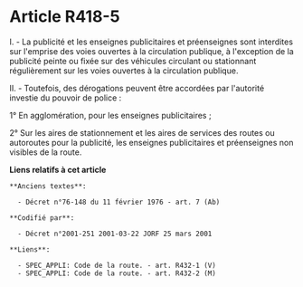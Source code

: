 # Article R418-5

I. - La publicité et les enseignes publicitaires et préenseignes sont interdites sur l'emprise des voies ouvertes à la
circulation publique, à l'exception de la publicité peinte ou fixée sur des véhicules circulant ou stationnant régulièrement
sur les voies ouvertes à la circulation publique.

II. - Toutefois, des dérogations peuvent être accordées par l'autorité investie du pouvoir de police :

1° En agglomération, pour les enseignes publicitaires ;

2° Sur les aires de stationnement et les aires de services des routes ou autoroutes pour la publicité, les enseignes
publicitaires et préenseignes non visibles de la route.

**Liens relatifs à cet article**

	**Anciens textes**:

	  - Décret n°76-148 du 11 février 1976 - art. 7 (Ab)

	**Codifié par**:

	  - Décret n°2001-251 2001-03-22 JORF 25 mars 2001

	**Liens**:

	  - SPEC_APPLI: Code de la route. - art. R432-1 (V)
	  - SPEC_APPLI: Code de la route. - art. R432-2 (M)
